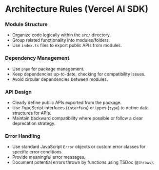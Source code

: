 # Architecture Rules (Vercel AI SDK)

### Module Structure
- Organize code logically within the `src/` directory.
- Group related functionality into modules/folders.
- Use `index.ts` files to export public APIs from modules.

### Dependency Management
- Use `pnpm` for package management.
- Keep dependencies up-to-date, checking for compatibility issues.
- Avoid circular dependencies between modules.

### API Design
- Clearly define public APIs exported from the package.
- Use TypeScript interfaces (`interface`) or types (`type`) to define data structures for APIs.
- Maintain backward compatibility where possible or follow a clear deprecation strategy.

### Error Handling
- Use standard JavaScript `Error` objects or custom error classes for specific error conditions.
- Provide meaningful error messages.
- Document potential errors thrown by functions using TSDoc (`@throws`).
